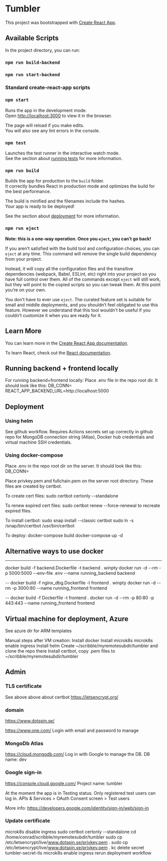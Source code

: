 # Tumbler

This project was bootstrapped with [Create React App](https://github.com/facebook/create-react-app).

## Available Scripts

In the project directory, you can run:

### `npm run build-backend`

### `npm run start-backend`

### Standard create-react-app scripts

### `npm start`

Runs the app in the development mode.\
Open [http://localhost:3000](http://localhost:3000) to view it in the browser.

The page will reload if you make edits.\
You will also see any lint errors in the console.

### `npm test`

Launches the test runner in the interactive watch mode.\
See the section about [running tests](https://facebook.github.io/create-react-app/docs/running-tests) for more information.

### `npm run build`

Builds the app for production to the `build` folder.\
It correctly bundles React in production mode and optimizes the build for the best performance.

The build is minified and the filenames include the hashes.\
Your app is ready to be deployed!

See the section about [deployment](https://facebook.github.io/create-react-app/docs/deployment) for more information.

### `npm run eject`

**Note: this is a one-way operation. Once you `eject`, you can’t go back!**

If you aren’t satisfied with the build tool and configuration choices, you can `eject` at any time. This command will remove the single build dependency from your project.

Instead, it will copy all the configuration files and the transitive dependencies (webpack, Babel, ESLint, etc) right into your project so you have full control over them. All of the commands except `eject` will still work, but they will point to the copied scripts so you can tweak them. At this point you’re on your own.

You don’t have to ever use `eject`. The curated feature set is suitable for small and middle deployments, and you shouldn’t feel obligated to use this feature. However we understand that this tool wouldn’t be useful if you couldn’t customize it when you are ready for it.

## Learn More

You can learn more in the [Create React App documentation](https://facebook.github.io/create-react-app/docs/getting-started).

To learn React, check out the [React documentation](https://reactjs.org/).

## Running backend + frontend locally

For running backend+frontend locally:
Place .env file in the repo root dir. It should look like this:
DB_CONN=<MongoDB connection string>
REACT_APP_BACKEND_URL=http://localhost:5000

## Deployment

### Using helm

See github workflow. Requires Actions secrets set up correctly in github repo for MongoDB connection string (Atlas), Docker hub credentials and virtual machine SSH credentials.

### Using docker-compose

Place .env in the repo root dir on the server. It should look like this:
DB_CONN=<MongoDB connection string>

Place privkey.pem and fullchain.pem on the server root directory. These files are created by certbot.

To create cert files:
sudo certbot certonly --standalone

To renew expired cert files:
sudo certbot renew --force-renewal to recreate expired files.

To install certbot:
sudo snap install --classic certbot
sudo ln -s /snap/bin/certbot /usr/bin/certbot

To deploy:
docker-compose build
docker-compose up -d

## Alternative ways to use docker

---

docker build -f backend.Dockerfile -t backend .
winpty docker run -d --rm -p 5000:5000 --env-file .env --name running_backend backend

--
docker build -f nginx_dbg.Dockerfile -t frontend .
winpty docker run -d --rm -p 3000:80 --name running_frontend frontend

--
docker build -f Dockerfile -t frontend .
docker run -d --rm -p 80:80 -p 443:443 --name running_frontend frontend

## Virtual machine for deployment, Azure

See azure dir for ARM templates

Manual steps after VM creation:
Install docker
Install microk8s
microk8s enable ingress
Install helm
Create ~/scribble/myremotesubdir/tumbler and clone the repo there
Install certbot, copy .pem files to ~/scribble/myremotesubdir/tumbler


## Admin

### TLS certificate

See above above about certbot
<https://letsencrypt.org/>

### domain

<https://www.dotspin.se/>

<https://www.one.com/>
Login with email and password to manage

### MongoDb Atlas

<https://cloud.mongodb.com/>
Log in with Google to manage the DB.
DB name: dev

### Google sign-in

<https://console.cloud.google.com/>
Project name: tumbler

At the moment the app is in Testing status. Only registered test users can log in.
APIs & Services > OAuth Consent screen > Test users

More info: <https://developers.google.com/identity/sign-in/web/sign-in>

### Update certificate
microk8s disable ingress
sudo certbot certonly --standalone
cd /home/conrad/scribble/myremotesubdir/tumbler
sudo cp /etc/letsencrypt/live/www.dotspin.se/privkey.pem .
sudo cp /etc/letsencrypt/live/www.dotspin.se/privkey.pem .
kc delete secret tumbler-secret-tls
microk8s enable ingress
rerun deployment workflow